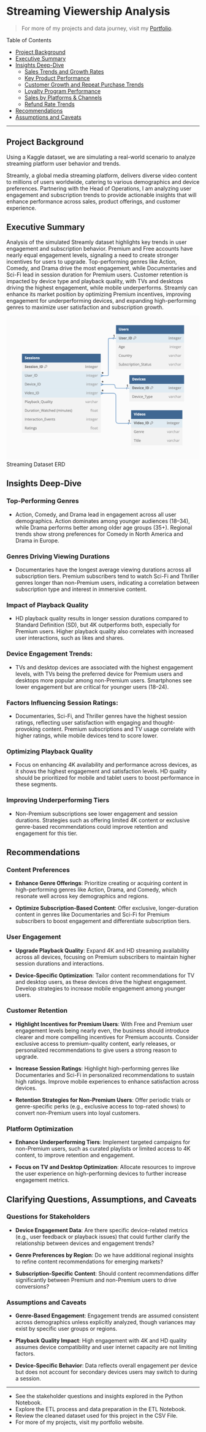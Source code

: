 # Streaming Viewership Analysis

> For more of my projects and data journey, visit my [Portfolio](https://joshuastewart.tech/).

Table of Contents

- [Project Background](#project-background)
- [Executive Summary](#executive-summary)
- [Insights Deep-Dive](#insights-deep-dive)
    - [Sales Trends and Growth Rates](#sales-trends-and-growth-rates)
    - [Key Product Performance](#key-product-performance)
    - [Customer Growth and Repeat Purchase Trends](#customer-growth-and-repeat-purchase-trends)
    - [Loyalty Program Performance](#loyalty-program-performance)
    - [Sales by Platforms & Channels](#sales-by-platforms--channels)
    - [Refund Rate Trends](#refund-rate-trends)
- [Recommendations](#recommendations)
- [Assumptions and Caveats](#assumptions-and-caveats)

***

## Project Background

Using a Kaggle dataset, we are simulating a real-world scenario to analyze streaming platform user behavior and trends.

Streamly, a global media streaming platform, delivers diverse video content to millions of users worldwide, catering to various demographics and device preferences. Partnering with the Head of Operations, I am analyzing user engagement and subscription trends to provide actionable insights that will enhance performance across sales, product offerings, and customer experience.

## Executive Summary

Analysis of the simulated Streamly dataset highlights key trends in user engagement and subscription behavior. Premium and Free accounts have nearly equal engagement levels, signaling a need to create stronger incentives for users to upgrade. Top-performing genres like Action, Comedy, and Drama drive the most engagement, while Documentaries and Sci-Fi lead in session duration for Premium users. Customer retention is impacted by device type and playback quality, with TVs and desktops driving the highest engagement, while mobile underperforms. Streamly can enhance its market position by optimizing Premium incentives, improving engagement for underperforming devices, and expanding high-performing genres to maximize user satisfaction and subscription growth.


![Streaming Dataset ERD](Visualizations/Streaming_ERD.png)
Streaming Dataset ERD



## Insights Deep-Dive

### Top-Performing Genres

- Action, Comedy, and Drama lead in engagement across all user demographics. Action dominates among younger audiences (18–34), while Drama performs better among older age groups (35+). Regional trends show strong preferences for Comedy in North America and Drama in Europe.


### Genres Driving Viewing Durations

- Documentaries have the longest average viewing durations across all subscription tiers. Premium subscribers tend to watch Sci-Fi and Thriller genres longer than non-Premium users, indicating a correlation between subscription type and interest in immersive content.


### Impact of Playback Quality

- HD playback quality results in longer session durations compared to Standard Definition (SD), but 4K outperforms both, especially for Premium users. Higher playback quality also correlates with increased user interactions, such as likes and shares.


### Device Engagement Trends:

- TVs and desktop devices are associated with the highest engagement levels, with TVs being the preferred device for Premium users and desktops more popular among non-Premium users. Smartphones see lower engagement but are critical for younger users (18–24).


### Factors Influencing Session Ratings:

- Documentaries, Sci-Fi, and Thriller genres have the highest session ratings, reflecting user satisfaction with engaging and thought-provoking content. Premium subscriptions and TV usage correlate with higher ratings, while mobile devices tend to score lower.


### Optimizing Playback Quality

- Focus on enhancing 4K availability and performance across devices, as it shows the highest engagement and satisfaction levels. HD quality should be prioritized for mobile and tablet users to boost performance in these segments.

### Improving Underperforming Tiers
- Non-Premium subscriptions see lower engagement and session durations. Strategies such as offering limited 4K content or exclusive genre-based recommendations could improve retention and engagement for this tier.



## Recommendations

### Content Preferences

- **Enhance Genre Offerings**: Prioritize creating or acquiring content in high-performing genres like Action, Drama, and Comedy, which resonate well across key demographics and regions.

- **Optimize Subscription-Based Content**: Offer exclusive, longer-duration content in genres like Documentaries and Sci-Fi for Premium subscribers to boost engagement and differentiate subscription tiers.


### User Engagement

- **Upgrade Playback Quality**: Expand 4K and HD streaming availability across all devices, focusing on Premium subscribers to maintain higher session durations and interactions.

- **Device-Specific Optimization**: Tailor content recommendations for TV and desktop users, as these devices drive the highest engagement. Develop strategies to increase mobile engagement among younger users.


### Customer Retention

- **Highlight Incentives for Premium Users**: With Free and Premium user engagement levels being nearly even, the business should introduce clearer and more compelling incentives for Premium accounts. Consider exclusive access to premium-quality content, early releases, or personalized recommendations to give users a strong reason to upgrade.

- **Increase Session Ratings**: Highlight high-performing genres like Documentaries and Sci-Fi in personalized recommendations to sustain high ratings. Improve mobile experiences to enhance satisfaction across devices.

- **Retention Strategies for Non-Premium Users**: Offer periodic trials or genre-specific perks (e.g., exclusive access to top-rated shows) to convert non-Premium users into loyal customers.


### Platform Optimization

- **Enhance Underperforming Tiers**: Implement targeted campaigns for non-Premium users, such as curated playlists or limited access to 4K content, to improve retention and engagement.

- **Focus on TV and Desktop Optimization**: Allocate resources to improve the user experience on high-performing devices to further increase engagement metrics.



## Clarifying Questions, Assumptions, and Caveats

### Questions for Stakeholders

- **Device Engagement Data**: Are there specific device-related metrics (e.g., user feedback or playback issues) that could further clarify the relationship between devices and engagement trends?

- **Genre Preferences by Region**: Do we have additional regional insights to refine content recommendations for emerging markets?

- **Subscription-Specific Content**: Should content recommendations differ significantly between Premium and non-Premium users to drive conversions?

### Assumptions and Caveats

- **Genre-Based Engagement**: Engagement trends are assumed consistent across demographics unless explicitly analyzed, though variances may exist by specific user groups or regions.

- **Playback Quality Impact**: High engagement with 4K and HD quality assumes device compatibility and user internet capacity are not limiting factors.

- **Device-Specific Behavior**: Data reflects overall engagement per device but does not account for secondary devices users may switch to during a session.

***

- See the stakeholder questions and insights explored in the Python Notebook.
- Explore the ETL process and data preparation in the ETL Notebook.
- Review the cleaned dataset used for this project in the CSV File.
- For more of my projects, visit my portfolio website.
